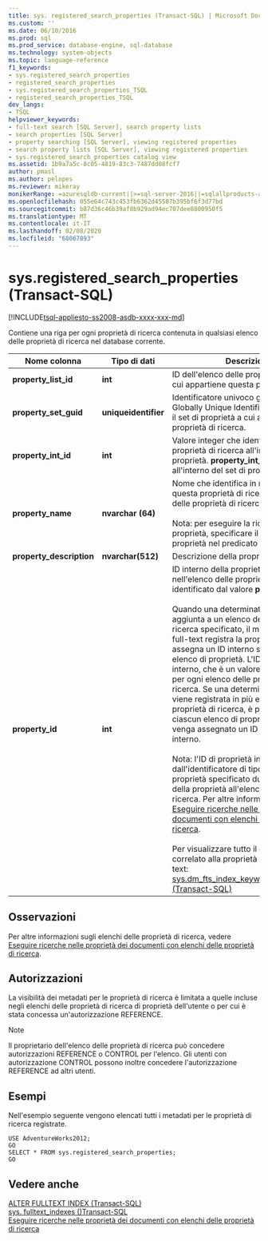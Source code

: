 ```yaml
---
title: sys. registered_search_properties (Transact-SQL) | Microsoft Docs
ms.custom: ''
ms.date: 06/10/2016
ms.prod: sql
ms.prod_service: database-engine, sql-database
ms.technology: system-objects
ms.topic: language-reference
f1_keywords:
- sys.registered_search_properties
- registered_search_properties
- sys.registered_search_properties_TSQL
- registered_search_properties_TSQL
dev_langs:
- TSQL
helpviewer_keywords:
- full-text search [SQL Server], search property lists
- search properties [SQL Server]
- property searching [SQL Server], viewing registered properties
- search property lists [SQL Server], viewing registered properties
- sys.registered_search_properties catalog view
ms.assetid: 1b9a7a5c-8c05-4819-83c3-7487dd08fcf7
author: pmasl
ms.author: pelopes
ms.reviewer: mikeray
monikerRange: =azuresqldb-current||>=sql-server-2016||=sqlallproducts-allversions||>=sql-server-linux-2017||=azuresqldb-mi-current
ms.openlocfilehash: 055e64c743c453fb6362d45587b395bf6f3d77bd
ms.sourcegitcommit: b87d36c46b39af8b929ad94ec707dee8800950f5
ms.translationtype: MT
ms.contentlocale: it-IT
ms.lasthandoff: 02/08/2020
ms.locfileid: "68067893"
---
```

# <a name="sysregistered_search_properties-transact-sql"></a>sys.registered_search_properties (Transact-SQL)
[!INCLUDE[tsql-appliesto-ss2008-asdb-xxxx-xxx-md](../../includes/tsql-appliesto-ss2008-asdb-xxxx-xxx-md.md)]

  Contiene una riga per ogni proprietà di ricerca contenuta in qualsiasi elenco delle proprietà di ricerca nel database corrente.  
  
|Nome colonna|Tipo di dati|Descrizione|  
|-----------------|---------------|-----------------|  
|**property_list_id**|**int**|ID dell'elenco delle proprietà di ricerca a cui appartiene questa proprietà.|  
|**property_set_guid**|**uniqueidentifier**|Identificatore univoco globale (GUID, Globally Unique Identifier) che identifica il set di proprietà a cui appartiene la proprietà di ricerca.|  
|**property_int_id**|**int**|Valore integer che identifica questa proprietà di ricerca all'interno del set di proprietà. **property_int_id** è univoco all'interno del set di proprietà.|  
|**property_name**|**nvarchar (64)**|Nome che identifica in modo univoco questa proprietà di ricerca nell'elenco delle proprietà di ricerca.<br /><br /> Nota: per eseguire la ricerca in una proprietà, specificare il nome della proprietà nel predicato [Contains](../../t-sql/queries/contains-transact-sql.md) .|  
|**property_description**|**nvarchar(512)**|Descrizione della proprietà.|  
|**property_id**|**int**|ID interno della proprietà di ricerca nell'elenco delle proprietà di ricerca identificato dal valore **property_list_id** .<br /><br /> Quando una determinata proprietà viene aggiunta a un elenco delle proprietà di ricerca specificato, il motore di ricerca full-text registra la proprietà e le assegna un ID interno specifico di tale elenco di proprietà. L'ID di proprietà interno, che è un valore intero, è univoco per ogni elenco delle proprietà di ricerca. Se una determinata proprietà viene registrata in più elenchi di proprietà di ricerca, è possibile che a ciascun elenco di proprietà di ricerca venga assegnato un ID di proprietà interno.<br /><br /> Nota: l'ID di proprietà interno è diverso dall'identificatore di tipo integer della proprietà specificato durante l'aggiunta della proprietà all'elenco di proprietà di ricerca. Per altre informazioni, vedere [Eseguire ricerche nelle proprietà dei documenti con elenchi delle proprietà di ricerca](../../relational-databases/search/search-document-properties-with-search-property-lists.md).<br /><br /> Per visualizzare tutto il contenuto correlato alla proprietà nell'indice full-text: <br />                  [sys.dm_fts_index_keywords_by_property &#40;Transact-SQL&#41;](../../relational-databases/system-dynamic-management-views/sys-dm-fts-index-keywords-by-property-transact-sql.md)|  
  
## <a name="remarks"></a>Osservazioni  
 Per altre informazioni sugli elenchi delle proprietà di ricerca, vedere [Eseguire ricerche nelle proprietà dei documenti con elenchi delle proprietà di ricerca](../../relational-databases/search/search-document-properties-with-search-property-lists.md).  
  
## <a name="permissions"></a>Autorizzazioni  
 La visibilità dei metadati per le proprietà di ricerca è limitata a quelle incluse negli elenchi delle proprietà di ricerca di proprietà dell'utente o per cui è stata concessa un'autorizzazione REFERENCE.  
  
> [!NOTE]  
>  Il proprietario dell'elenco delle proprietà di ricerca può concedere autorizzazioni REFERENCE o CONTROL per l'elenco. Gli utenti con autorizzazione CONTROL possono inoltre concedere l'autorizzazione REFERENCE ad altri utenti.  
  
## <a name="examples"></a>Esempi  
 Nell'esempio seguente vengono elencati tutti i metadati per le proprietà di ricerca registrate.  
  
```  
USE AdventureWorks2012;  
GO  
SELECT * FROM sys.registered_search_properties;   
GO  
```  
  
## <a name="see-also"></a>Vedere anche  
 [ALTER FULLTEXT INDEX &#40;Transact-SQL&#41;](../../t-sql/statements/alter-fulltext-index-transact-sql.md)   
 [sys. fulltext_indexes &#40;&#41;Transact-SQL](../../relational-databases/system-catalog-views/sys-fulltext-indexes-transact-sql.md)   
 [Eseguire ricerche nelle proprietà dei documenti con elenchi delle proprietà di ricerca](../../relational-databases/search/search-document-properties-with-search-property-lists.md)  
  
  
